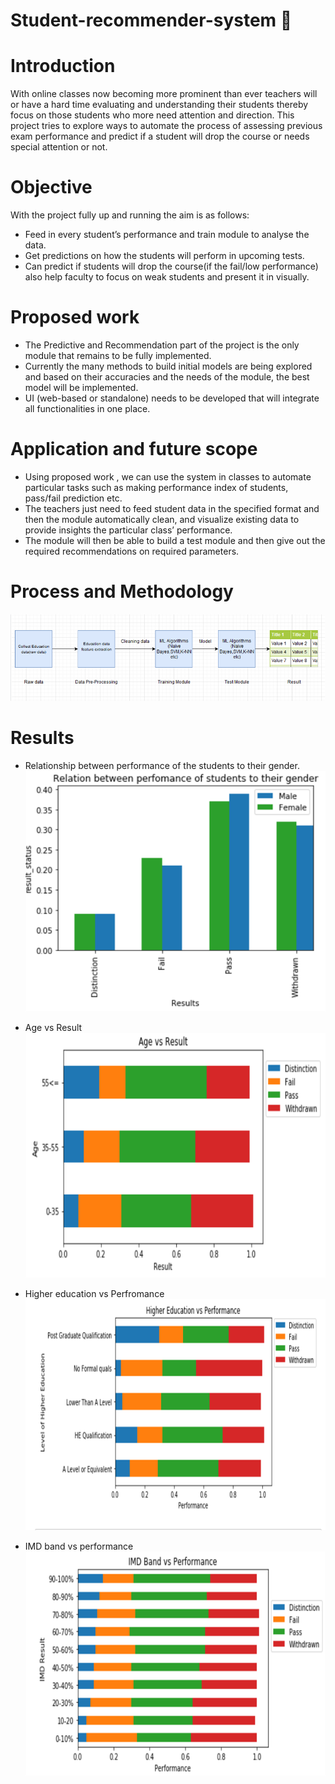 # Student-recommender-system :blue_book:
# Introduction 
  With online classes now becoming more prominent than ever teachers will or have a hard time evaluating and understanding their students thereby focus on those  students who more need attention and direction.
  This project tries to explore ways to automate the process of assessing previous exam performance and predict if a student will drop the course or needs special attention or not. 

# Objective
   With the project fully up and running the aim is as follows:
   * Feed in every student’s performance and train module to analyse the data.
   * Get predictions on how the students will perform in upcoming tests.
   * Can predict if students will drop the course(if the fail/low performance) also help faculty to focus on weak students and present it in visually.
   
# Proposed work 
  * The Predictive and Recommendation part of the project is the only module that remains to be fully implemented.
  * Currently the many methods to build initial models are being explored and based on their accuracies and the needs of the module, the  best  model will be implemented.
  * UI (web-based or standalone) needs to be developed that will integrate all functionalities in one place.

# Application and future scope
  * Using proposed work , we can use the system in classes to automate particular tasks such as making performance index of students, pass/fail prediction etc.
  * The teachers just need to feed student data in the specified format and then the module automatically clean, and visualize existing data to provide insights the particular class’ performance.
  * The module will then be able to build a test module and then give out the required recommendations on required parameters.

# Process and Methodology
  ![](images/process.png)

# Results
* Relationship between performance of the students to their gender.
![](images/output1.png)

* Age vs Result
![](images/output2.png)

* Higher education vs Perfromance
![](images/output3.png)

* IMD band vs performance
![](images/output5.png)  
    




